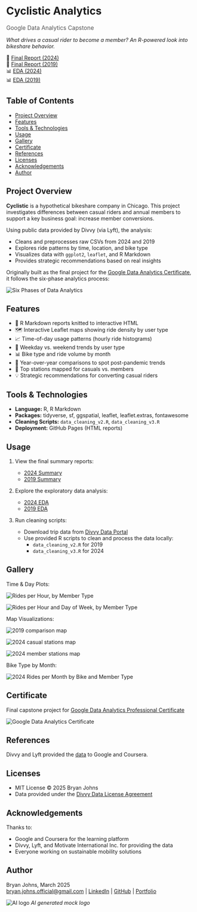 # Cyclistic Analytics  
<span style="font-size:1.1em; color:#555;">Google Data Analytics Capstone</span>

*What drives a casual rider to become a member? An R-powered look into bikeshare behavior.*

🔗 [Final Report (2024)](https://johbry17.github.io/Cyclistic-Analytics/summary_2024.html)  
🔗 [Final Report (2019)](https://johbry17.github.io/Cyclistic-Analytics/summary_2019.html)  
📊 [EDA (2024)](https://johbry17.github.io/Cyclistic-Analytics/scratch_pad_2024.html)  
📊 [EDA (2019)](https://johbry17.github.io/Cyclistic-Analytics/scratch_pad_2019.html)

## Table of Contents

- [Project Overview](#project-overview)
- [Features](#features)
- [Tools & Technologies](#tools--technologies)
- [Usage](#usage)
- [Gallery](#gallery)
- [Certificate](#certificate)
- [References](#references)
- [Licenses](#licenses)
- [Acknowledgements](#acknowledgements)
- [Author](#author)

## Project Overview

**Cyclistic** is a hypothetical bikeshare company in Chicago. This project investigates differences between casual riders and annual members to support a key business goal: increase member conversions.

Using public data provided by Divvy (via Lyft), the analysis:
- Cleans and preprocesses raw CSVs from 2024 and 2019
- Explores ride patterns by time, location, and bike type
- Visualizes data with `ggplot2`, `leaflet`, and R Markdown
- Provides strategic recommendations based on real insights

Originally built as the final project for the [Google Data Analytics Certificate](https://www.coursera.org/professional-certificates/google-data-analytics), it follows the six-phase analytics process:

![Six Phases of Data Analytics](./resources/images/six_phases_of_data_analytics.png)

## Features

- 📄 R Markdown reports knitted to interactive HTML
- 🗺️ Interactive Leaflet maps showing ride density by user type
- 📈 Time-of-day usage patterns (hourly ride histograms)
- 📆 Weekday vs. weekend trends by user type
- 📊 Bike type and ride volume by month
- 🧭 Year-over-year comparisons to spot post-pandemic trends
- 📌 Top stations mapped for casuals vs. members
- 💡 Strategic recommendations for converting casual riders

## Tools & Technologies

- **Language:** R, R Markdown
- **Packages:** tidyverse, sf, ggspatial, leaflet, leaflet.extras, fontawesome
- **Cleaning Scripts:** `data_cleaning_v2.R`, `data_cleaning_v3.R`
- **Deployment:** GitHub Pages (HTML reports)

## Usage

1. View the final summary reports:
   - [2024 Summary](https://johbry17.github.io/Cyclistic-Analytics/summary_2024.html)
   - [2019 Summary](https://johbry17.github.io/Cyclistic-Analytics/summary_2019.html)

2. Explore the exploratory data analysis:
   - [2024 EDA](https://johbry17.github.io/Cyclistic-Analytics/scratch_pad_2024.html)
   - [2019 EDA](https://johbry17.github.io/Cyclistic-Analytics/scratch_pad_2019.html)

3. Run cleaning scripts:
   - Download trip data from [Divvy Data Portal](https://divvy-tripdata.s3.amazonaws.com/index.html)
   - Use provided R scripts to clean and process the data locally:
     - `data_cleaning_v2.R` for 2019
     - `data_cleaning_v3.R` for 2024

## Gallery

Time & Day Plots:

![Rides per Hour, by Member Type](./resources/images/rides_hour_2024.png)

![Rides per Hour and Day of Week, by Member Type](./resources/images/rides_per_hour_and_day_of_week_2024.png)

Map Visualizations:

![2019 comparison map](./resources/images/2019_comparison_map.png)

![2024 casual stations map](./resources/images/leaflet_casual_2024.png)

![2024 member stations map](./resources/images/leaflet_member_2024.png)

Bike Type by Month:

![2024 Rides per Month by Bike and Member Type](./resources/images/bike_type_month_2024.png)

## Certificate

Final capstone project for [Google Data Analytics Professional Certificate](https://www.coursera.org/professional-certificates/google-data-analytics)

![Google Data Analytics Certificate](./resources/images/google_data_analytics_certificate.png)

## References

Divvy and Lyft provided the [data](https://divvy-tripdata.s3.amazonaws.com/index.html) to Google and Coursera.

## Licenses

- MIT License © 2025 Bryan Johns
- Data provided under the [Divvy Data License Agreement](https://divvybikes.com/data-license-agreement)

## Acknowledgements

Thanks to:
- Google and Coursera for the learning platform
- Divvy, Lyft, and Motivate International Inc. for providing the data
- Everyone working on sustainable mobility solutions

## Author

Bryan Johns, March 2025  
[bryan.johns.official@gmail.com](mailto:bryan.johns.official@gmail.com) | [LinkedIn](https://www.linkedin.com/in/b-johns/) | [GitHub](https://github.com/johbry17) | [Portfolio](https://johbry17.github.io/portfolio/index.html)


![AI logo](./resources/images/Logo_AI.jpeg)
*AI generated mock logo*